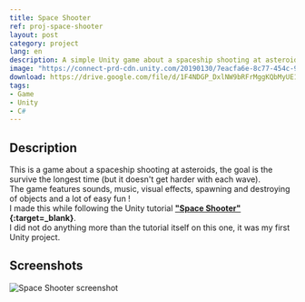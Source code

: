```yaml
---
title: Space Shooter
ref: proj-space-shooter
layout: post
category: project
lang: en
description: A simple Unity game about a spaceship shooting at asteroids made by following a tutorial
image: "https://connect-prd-cdn.unity.com/20190130/7eacfa6e-8c77-454c-9d79-02ba14cf2146_spaceshooter_projectheader.png.200x0x1.webp"
download: https://drive.google.com/file/d/1F4NDGP_DxlNW9bRFrMggKQbMyUE18MuM/view?usp=sharing
tags:
- Game
- Unity
- C#
---
```


## Description

This is a game about a spaceship shooting at asteroids, the goal is the survive the longest time (but it doesn't get harder with each wave).  
The game features sounds, music, visual effects, spawning and destroying of objects and a lot of easy fun !  
I made this while following the Unity tutorial **["Space Shooter"](https://learn.unity.com/project/space-shooter-tutorial){:target=_blank}**.  
I did not do anything more than the tutorial itself on this one, it was my first Unity project.

## Screenshots

![Space Shooter screenshot](https://i.imgur.com/0leNtqg.png)
